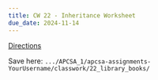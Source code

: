 ```yaml
---
title: CW 22 - Inheritance Worksheet
due_date: 2024-11-14
---
```


[Directions](https://github.com/novillo-cs/apcsa_material/tree/main/classwork/22_polymorphism)

Save here: `.../APCSA_1/apcsa-assignments-YourUsername/classwork/22_library_books/` 
